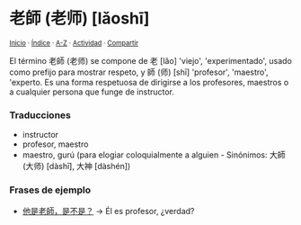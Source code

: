 # 老師 (老师) [lǎoshī]
<sup>[Inicio](../../../../index.md) · [Índice](../../../../indices/chino-espanol-lao3.md) · [A-Z](../../../../indices/alfabetico.md) · [Actividad](../../../../indices/actividad.md) · [Compartir](https://x.com/intent/tweet?text=%E8%80%81%E5%B8%AB%20(%E8%80%81%E5%B8%88)%20%5Bl%C7%8Eosh%C4%AB%5D%20en%20el%20Diccionario%20chino-espa%C3%B1ol%2C%20con%20frases%20de%20ejemplo%2C%20notas%20gramaticales%20y%20traducciones.%0A%E2%86%92%20https%3A%2F%2Fjucardus.github.io%2Fcontenido%2Fl%2Fa%2Fo%2Flao3-shi1.html%0A%0A%23chn_espnl_jucardus%0A%40jucardus)</sup>

El término 老師 (老师) se compone de 老 [lǎo] 'viejo', 'experimentado', usado como prefijo para mostrar respeto, y 師 (师) [shī] 'profesor', 'maestro', 'experto. Es una forma respetuosa de dirigirse a los profesores, maestros o a cualquier persona que funge de instructor.

### Traducciones

* instructor
* profesor, maestro
* maestro, gurú (para elogiar coloquialmente a alguien - Sinónimos: 大師 (大师) [dàshī], 大神 [dàshén])

### Frases de ejemplo

* [他是老師，是不是？](../../../../contenido/t/a/1/ta1-shi4-lao3-shi1-shi4-bu2-shi4.md) → Él es profesor, ¿verdad?
